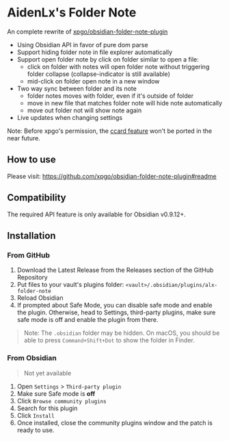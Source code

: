 # AidenLx's Folder Note

An complete rewrite of [xpgo/obsidian-folder-note-plugin](https://github.com/xpgo/obsidian-folder-note-plugin)

- Using Obsidian API in favor of pure dom parse
- Support hiding folder note in file explorer automatically
- Support open folder note by click on folder similar to open a file:
  - click on folder with notes will open folder note without triggering folder collapse (collapse-indicator is still available)
  - mid-click on folder open note in a new window
- Two way sync between folder and its note
  - folder notes moves with folder, even if it's outside of folder
  - move in new file that matches folder note will hide note automatically
  - move out folder not will show note again
- Live updates when changing settings

Note: Before xpgo's permission, the [ccard feature](https://github.com/xpgo/obsidian-folder-note-plugin#overview-of-folder) won't be ported in the near future. 

## How to use

Please visit: <https://github.com/xpgo/obsidian-folder-note-plugin#readme>
## Compatibility

The required API feature is only available for Obsidian v0.9.12+.

## Installation

### From GitHub

1. Download the Latest Release from the Releases section of the GitHub Repository
2. Put files to your vault's plugins folder: `<vault>/.obsidian/plugins/alx-folder-note`  
3. Reload Obsidian
4. If prompted about Safe Mode, you can disable safe mode and enable the plugin.
Otherwise, head to Settings, third-party plugins, make sure safe mode is off and
enable the plugin from there.

> Note: The `.obsidian` folder may be hidden. On macOS, you should be able to press `Command+Shift+Dot` to show the folder in Finder.

### From Obsidian

> Not yet available

1. Open `Settings` > `Third-party plugin`
2. Make sure Safe mode is **off**
3. Click `Browse community plugins`
4. Search for this plugin
5. Click `Install`
6. Once installed, close the community plugins window and the patch is ready to use.
